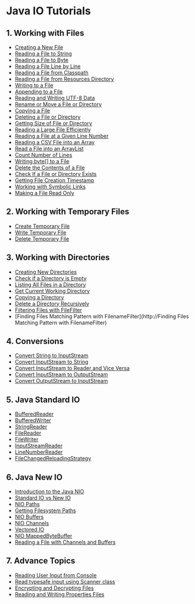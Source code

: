 # Java IO Tutorials 

1\. Working with Files
----------------------

*   [Creating a New File](https://howtodoinjava.com/java/io/how-to-create-a-new-file-in-java/)
*   [Reading a File to String](https://howtodoinjava.com/java/io/java-read-file-to-string-examples/)
*   [Reading a File to Byte](https://howtodoinjava.com/java/io/read-file-content-into-byte-array/)
*   [Reading a File Line by Line](https://howtodoinjava.com/java8/read-file-line-by-line/)
*   [Reading a File from Classpath](https://howtodoinjava.com/java/io/read-file-from-classpath/)
*   [Reading a File from Resources Directory](https://howtodoinjava.com/java/io/read-file-from-resources-folder/)
*   [Writing to a File](https://howtodoinjava.com/java/io/java-write-to-file/)
*   [Appending to a File](https://howtodoinjava.com/java/io/java-append-to-file/)
*   [Reading and Writing UTF-8 Data](https://howtodoinjava.com/java/io/read-write-utf8-data-file/)
*   [Rename or Move a File or Directory](https://howtodoinjava.com/java/io/rename-move-file-directory/)
*   [Copying a File](https://howtodoinjava.com/java/io/copy-files-in-java/)
*   [Deleting a File or Directory](https://howtodoinjava.com/java/io/delete-file-directory/)
*   [Getting Size of File or Directory](https://howtodoinjava.com/java/io/file-directory-size/)
*   [Reading a Large File Efficiently](https://howtodoinjava.com/java/io/reading-large-files/)
*   [Reading a File at a Given Line Number](https://howtodoinjava.com/java/io/read-given-line-from-file/)
*   [Reading a CSV File into an Array](https://howtodoinjava.com/java/io/parse-csv-files-in-java/)
*   [Read a File into an ArrayList](https://howtodoinjava.com/java/io/read-file-into-arraylist/)
*   [Count Number of Lines](https://howtodoinjava.com/java/io/count-file-lines/)
*   [Writing byte\[\] to a File](https://howtodoinjava.com/java/io/write-byte-array-to-file/)
*   [Delete the Contents of a File](https://howtodoinjava.com/java/io/how-to-delete-the-contents-of-a-file/)
*   [Check If a File or Directory Exists](https://howtodoinjava.com/java/io/how-to-check-if-file-exists-in-java/)
*   [Getting File Creation Timestamp](https://howtodoinjava.com/java/io/get-file-creation-timestamp/)
*   [Working with Symbolic Links](https://howtodoinjava.com/java/io/working-with-symbolic-links/)
*   [Making a File Read Only](https://howtodoinjava.com/java/io/make-a-file-read-only-in-java/)

2\. Working with Temporary Files
--------------------------------

*   [Create Temporary File](https://howtodoinjava.com/java/io/create-a-temporary-file-in-java/)
*   [Write Temporary File](https://howtodoinjava.com/java/io/write-to-temporary-file/)
*   [Delete Temporary File](https://howtodoinjava.com/java/io/delete-temporary-file/)

3\. Working with Directories
----------------------------

*   [Creating New Directories](https://howtodoinjava.com/java/io/create-directories/)
*   [Check if a Directory is Empty](https://howtodoinjava.com/java/io/check-empty-directory/)
*   [Listing All Files in a Directory](https://howtodoinjava.com/java8/java-8-list-all-files-example/)
*   [Get Current Working Directory](https://howtodoinjava.com/java/io/get-current-working-directory/)
*   [Copying a Directory](https://howtodoinjava.com/java/io/how-to-copy-directories-in-java/)
*   [Delete a Directory Recursively](https://howtodoinjava.com/java/io/delete-directory-recursively/)
*   [Filtering Files with FileFilter](https://howtodoinjava.com/java/io/java-filefilter-example/)
*   [Finding Files Matching Pattern with FilenameFilter](http://Finding Files Matching Pattern with FilenameFilter)

4\. Conversions
---------------

*   [Convert String to InputStream](https://howtodoinjava.com/java/io/inputstream-to-string/)
*   [Convert InputStream to String](https://howtodoinjava.com/java/io/inputstream-to-string/)
*   [Convert InputStream to Reader and Vice Versa](https://howtodoinjava.com/java/io/convert-reader-inputstream/)
*   [Convert InputStream to OutputStream](https://howtodoinjava.com/java/io/inputstream-to-outputstream/)
*   [Convert OutputStream to InputStream](https://howtodoinjava.com/java/io/outputstream-to-inputstream/)


5\. Java Standard IO
--------------------

*   [BufferedReader](https://howtodoinjava.com/java/io/java-bufferedreader-example/)
*   [BufferedWriter](https://howtodoinjava.com/java/io/java-bufferedwriter-example/)
*   [StringReader](https://howtodoinjava.com/java/io/java-stringreader/)
*   [FileReader](https://howtodoinjava.com/java/io/java-filereader/)
*   [FileWriter](https://howtodoinjava.com/java/io/java-filewriter/)
*   [InputStreamReader](https://howtodoinjava.com/java/io/java-inputstreamreader/)
*   [LineNumberReader](https://howtodoinjava.com/java/io/linenumber-reader-example/)
*   [FileChangedReloadingStrategy](https://howtodoinjava.com/java/io/auto-reload-configuration-when-any-change-happen-part-2/)

6\. Java New IO
---------------

*   [Introduction to the Java NIO](https://howtodoinjava.com/java-nio-tutorials/)
*   [Standard IO vs New IO](https://howtodoinjava.com/java/io/difference-between-io-nio/)
*   [NIO Paths](https://howtodoinjava.com/java/nio/how-to-define-path-in-java-nio/)
*   [Getting Filesystem Paths](https://howtodoinjava.com/java/io/getting-filesystem-paths/)
*   [NIO Buffers](https://howtodoinjava.com/java/nio/java-nio-2-0-working-with-buffers/)
*   [NIO Channels](https://howtodoinjava.com/java/nio/java-nio-2-0-channels/)
*   [Vectored IO](https://howtodoinjava.com/java/nio/nio-scatter-gather-vectored-io/)
*   [NIO MappedByteBuffer](https://howtodoinjava.com/java/nio/memory-mapped-files-mappedbytebuffer/)
*   [Reading a File with Channels and Buffers](https://howtodoinjava.com/java/nio/nio-read-file/)

7\. Advance Topics
------------------

*   [Reading User Input from Console](https://howtodoinjava.com/java/io/read-input-from-console/)
*   [Read typesafe input using Scanner class](https://howtodoinjava.com/java/io/read-typesafe-input-scanner-class/)
*   [Encrypting and Decrypting Files](https://howtodoinjava.com/java/java-security/java-aes-encryption-example/)
*   [Reading and Writing Properties Files](https://howtodoinjava.com/java/io/read-write-properties-file/)
